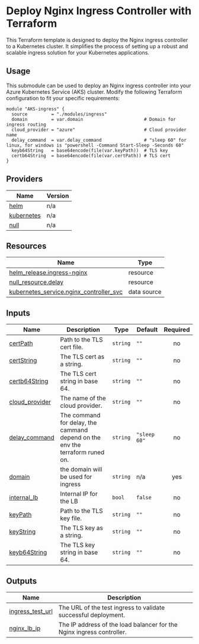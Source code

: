 # Deploy Nginx Ingress Controller with Terraform
This Terraform template is designed to deploy the Nginx ingress controller to a Kubernetes cluster. It simplifies the process of setting up a robust and scalable ingress solution for your Kubernetes applications.

## Usage
This submodule can be used to deploy an Nginx ingress controller into your Azure Kubernetes Service (AKS) cluster. Modify the following Terraform configuration to fit your specific requirements:
```hcl
module "AKS-ingress" {
  source         = "./modules/ingress"
  domain         = var.domain                       # Domain for ingress routing
  cloud_provider = "azure"                          # Cloud provider name
  delay_command  = var.delay_command                # "sleep 60" for linux, for windows is "powershell -Command Start-Sleep -Seconds 60"
  keyb64String   = base64encode(file(var.keyPath))  # TLS key
  certb64String  = base64encode(file(var.certPath)) # TLS cert
}
```

## Providers
| Name | Version |
|------|---------|
| <a name="provider_helm"></a> [helm](#provider\_helm) | n/a |
| <a name="provider_kubernetes"></a> [kubernetes](#provider\_kubernetes) | n/a |
| <a name="provider_null"></a> [null](#provider\_null) | n/a |

## Resources
| Name | Type |
|------|------|
| [helm_release.ingress-nginx](https://registry.terraform.io/providers/hashicorp/helm/latest/docs/resources/release) | resource |
| [null_resource.delay](https://registry.terraform.io/providers/hashicorp/null/latest/docs/resources/resource) | resource |
| [kubernetes_service.nginx_controller_svc](https://registry.terraform.io/providers/hashicorp/kubernetes/latest/docs/data-sources/service) | data source |

## Inputs
| Name | Description | Type | Default | Required |
|------|-------------|------|---------|:--------:|
| <a name="input_certPath"></a> [certPath](#input\_certPath) | Path to the TLS cert file. | `string` | `""` | no |
| <a name="input_certString"></a> [certString](#input\_certString) | The TLS cert as a string. | `string` | `""` | no |
| <a name="input_certb64String"></a> [certb64String](#input\_certb64String) | The TLS cert string in base 64. | `string` | `""` | no |
| <a name="input_cloud_provider"></a> [cloud\_provider](#input\_cloud\_provider) | The name of the cloud provider. | `string` | `""` | no |
| <a name="input_delay_command"></a> [delay\_command](#input\_delay\_command) | The command for delay, the cammand depend on the env the terraform runed on. | `string` | `"sleep 60"` | no |
| <a name="input_domain"></a> [domain](#input\_domain) | the domain will be used for ingress | `string` | n/a | yes |
| <a name="input_internal_lb"></a> [internal\_lb](#input\_internal\_lb) | Internal IP for the LB | `bool` | `false` | no |
| <a name="input_keyPath"></a> [keyPath](#input\_keyPath) | Path to the TLS key file. | `string` | `""` | no |
| <a name="input_keyString"></a> [keyString](#input\_keyString) | The TLS key as a string. | `string` | `""` | no |
| <a name="input_keyb64String"></a> [keyb64String](#input\_keyb64String) | The TLS key string in base 64. | `string` | `""` | no |

## Outputs
| Name | Description |
|------|-------------|
| <a name="output_ingress_test_url"></a> [ingress\_test\_url](#output\_ingress\_test\_url) | The URL of the test ingress to validate successful deployment. |
| <a name="output_nginx_lb_ip"></a> [nginx\_lb\_ip](#output\_nginx\_lb\_ip) | The IP address of the load balancer for the Nginx ingress controller. |
